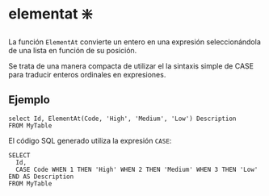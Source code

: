 ﻿---
SidebarGroup: "Funciones de conversión y selección"
Autogenerated: true
---

# elementat ❇️

La función `ElementAt` convierte un entero en una expresión seleccionándola de una lista en función de su posición.

Se trata de una manera compacta de utilizar el la sintaxis simple de CASE para traducir enteros ordinales en expresiones.

## Ejemplo

```
select Id, ElementAt(Code, 'High', 'Medium', 'Low') Description
FROM MyTable
```

El código SQL generado utiliza la expresión `CASE`:

```
SELECT
  Id,
  CASE Code WHEN 1 THEN 'High' WHEN 2 THEN 'Medium' WHEN 3 THEN 'Low' END AS Description
FROM MyTable
```
